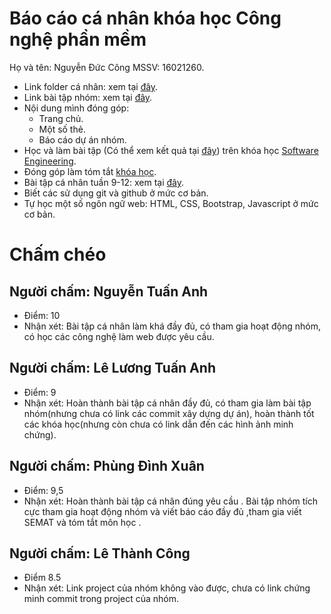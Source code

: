 ﻿# Báo cáo cá nhân khóa học Công nghệ phần mềm
Họ và tên: Nguyễn Đức Công
MSSV: 16021260.
* Link folder cá nhân: xem tại [đây](https://github.com/truonganhhoang/INT2208-2-2018/tree/master/NguyenDucCong).
* Link bài tập nhóm: xem tại [đây](https://github.com/truonganhhoang/INT2208-2-2018/tree/master/nhom-everest).
* Nội dung mình đóng góp:
   * Trang chủ.
   * Một số thẻ.
   * Báo cáo dự án nhóm.
* Học và làm bài tập (Có thể xem kết quả tại [đây](https://github.com/truonganhhoang/INT2208-2-2018/tree/master/NguyenDucCong)) trên khóa học [Software Engineering](https://courses.edx.org/courses/course-v1:UBCx+SoftEng1x+1T2018/course/).
* Đóng góp làm tóm tắt [khóa học](https://docs.google.com/document/d/1a4i_31R8WBUAnF91syr1FwBpKoAiTY6rEJt1xWjb74M).
* Bài tập cá nhân tuần 9-12: xem tại [đây](https://github.com/truonganhhoang/INT2208-2-2018/tree/master/NguyenDucCong/Tinycard).
* Biết các sử dụng git và github ở mức cơ bản.
* Tự học một số ngôn ngữ web: HTML, CSS, Bootstrap, Javascript ở mức cơ bản.

# Chấm chéo

## Người chấm: Nguyễn Tuấn Anh
- Điểm: 10
- Nhận xét: Bài tập cá nhân làm khá đầy đủ, có tham gia hoạt động nhóm, có học các công nghệ làm web được yêu cầu.

## Người chấm: Lê Lương Tuấn Anh
- Điểm: 9
- Nhận xét: Hoàn thành bài tập cá nhân đầy đủ, có tham gia làm bài tập nhóm(nhưng chưa có link các commit xây dựng dự án), hoàn thành tốt các khóa học(nhưng còn chưa có link dẫn đến các hình ảnh minh chứng).

## Người chấm: Phùng Đình Xuân
- Điểm: 9,5
- Nhận xét: Hoàn thành bài tập cá nhân đúng yêu cầu . Bài tập nhóm tích cực tham gia hoạt động nhóm và viết báo cáo đầy đủ ,tham gia viết SEMAT và tóm tắt môn học .

## Người chấm: Lê Thành Công
- Điểm 8.5
- Nhận xét: Link project của nhóm không vào được, chưa có link chứng minh commit trong project của nhóm.


